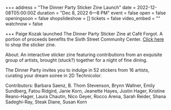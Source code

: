 +++
address = "The Dinner Party Sticker Zine Launch"
date = 2022-12-08T05:00:00Z
duration = "Dec 8, 2022 6—8 PM"
event = false
open = false
openingsoon = false
shopslideshow = []
tickets = false
video_embed = ""
watchnow = false

+++
Paige Kozak launched The Dinner Party Sticker Zine at Café Forgot. A portion of proceeds benefits the Sixth Street Community Center. [Click here](https://shop.cafeforgot.com/product/kozak-dinner-party-sticker-zine/6622?cp=true&sa=false&sbp=false&q=false&category_id=177 "kozak-dinner-party-sticker-zine") to shop the sticker zine.

About: An interactive sticker zine featuring contributions from an exquisite group of artists, brought (stuck?) together for a night of fine dining.

The Dinner Party invites you to indulge in 52 stickers from 16 artists, curating your dream soiree in 2D Technicolor.

Contributors: Barbara Saenz, B. Thom Stevenson, Brynn Wallner, Emily Sundberg, Fatou Ridgird, Janie Korn, Jeanette Hayes, Justin Hager, Kristine Reano-Hager, Laura Chautin, Nico Geyer, Rocco Arena, Sarah Reider, Shana Sadeghi-Ray, Steak Diane, Susan Korn